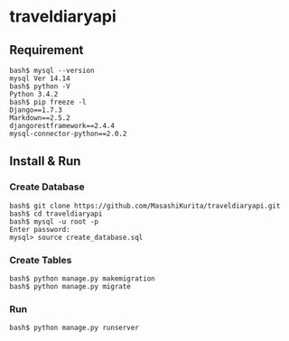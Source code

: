 traveldiaryapi
==============

## Requirement
    bash$ mysql --version
    mysql Ver 14.14
    bash$ python -V
    Python 3.4.2
    bash$ pip freeze -l  
    Django==1.7.3  
    Markdown==2.5.2  
    djangorestframework==2.4.4  
    mysql-connector-python==2.0.2  


## Install & Run

### Create Database

    bash$ git clone https://github.com/MasashiKurita/traveldiaryapi.git
    bash$ cd traveldiaryapi
    bash$ mysql -u root -p
    Enter password:
    mysql> source create_database.sql
    
### Create Tables

    bash$ python manage.py makemigration
    bash$ python manage.py migrate

### Run

    bash$ python manage.py runserver